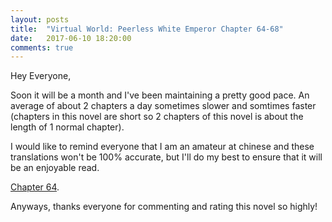 ```yaml
---
layout: posts
title:  "Virtual World: Peerless White Emperor Chapter 64-68"
date:   2017-06-10 18:20:00
comments: true
---
```


Hey Everyone,

Soon it will be a month and I've been maintaining a pretty good pace. An average of about 2 chapters a day sometimes slower and somtimes faster (chapters in this novel are short so 2 chapters of this novel is about the length of 1 normal chapter).

I would like to remind everyone that I am an amateur at chinese and these translations won't be 100% accurate, but I'll do my best to ensure that it will be an enjoyable read.

[Chapter 64][vwpwe0064].

Anyways, thanks everyone for commenting and rating this novel so highly! 

[vwpwe0064]: {{site.url}}/translations/vwpwe/0064.html